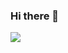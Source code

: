 ### Hi there 👋
<img src="https://img.shields.io/badge/Java-007396?style=flat-square&logo=Java&logoColor=white"/>
<!-- [![Solved.ac Profile](http://mazassumnida.wtf/api/v2/generate_badge?boj=shinin2008)](https://solved.ac/shinin2008/)
### ![Anurag's GitHub stats](https://github-readme-stats.vercel.app/api?username=jjeong1015&show_icons=true&theme=great-gatsby)
<a href="s"> <img src="https://github-readme-stats.vercel.app/api/top-langs/?username=jjeong1015&exclude_repo=jjeong1015.github.io&layout=compact&theme=great-gatsby" /> </a>

<!--
**jjeong1015/jjeong1015** is a ✨ _special_ ✨ repository because its `README.md` (this file) appears on your GitHub profile.

Here are some ideas to get you started:

- 🔭 I’m currently working on ...
- 🌱 I’m currently learning ...
- 👯 I’m looking to collaborate on ...
- 🤔 I’m looking for help with ...
- 💬 Ask me about ...
- 📫 How to reach me: ...
- 😄 Pronouns: ...
- ⚡ Fun fact: ...
-->
